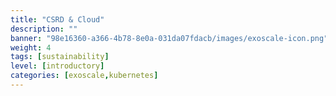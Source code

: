 ```yaml
---
title: "CSRD & Cloud"
description: ""
banner: "98e16360-a366-4b78-8e0a-031da07fdacb/images/exoscale-icon.png"
weight: 4
tags: [sustainability]
level: [introductory]
categories: [exoscale,kubernetes]
---
```


